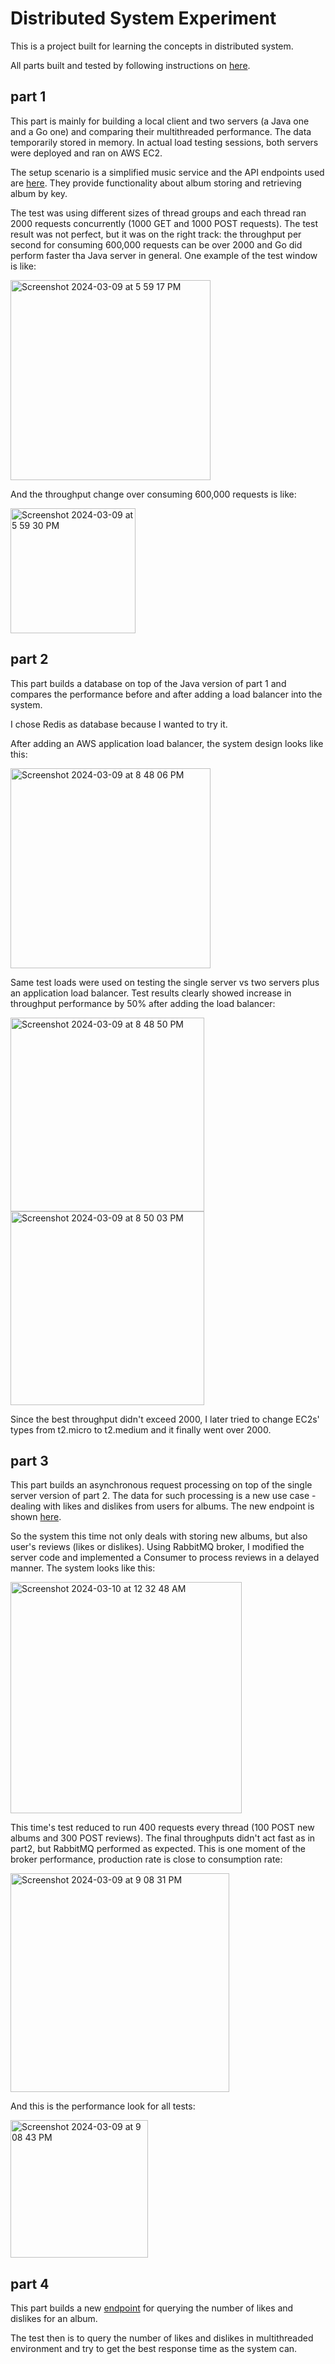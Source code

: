 # Distributed System Experiment

This is a project built for learning the concepts in distributed system.

All parts built and tested by following instructions on [here](https://gortonator.github.io/bsds-6650/).

## part 1

This part is mainly for building a local client and two servers (a Java one and a Go one) and comparing their multithreaded performance. The data temporarily stored in memory. In actual load testing sessions, both servers were deployed and ran on AWS EC2.

The setup scenario is a simplified music service and the API endpoints used are [here](https://app.swaggerhub.com/apis/IGORTON/AlbumStore/1.0.0). They provide functionality about album storing and retrieving album by key.

The test was using different sizes of thread groups and each thread ran 2000 requests concurrently (1000 GET and 1000 POST requests). The test result was not perfect, but it was on the right track: the throughput per second for consuming 600,000 requests can be over 2000 and Go did perform faster tha Java server in general. One example of the test window is like:

<img width="320" alt="Screenshot 2024-03-09 at 5 59 17 PM" src="https://github.com/MirandaLyu/Distributed-System-Experiment/assets/115821003/ef53e352-ee26-453b-9c33-ce6352d6fc3a">

And the throughput change over consuming 600,000 requests is like:

<img width="200" alt="Screenshot 2024-03-09 at 5 59 30 PM" src="https://github.com/MirandaLyu/Distributed-System-Experiment/assets/115821003/b3123d12-9b55-45f4-a91a-4e3b36708d3d">


## part 2

This part builds a database on top of the Java version of part 1 and compares the performance before and after adding a load balancer into the system.

I chose Redis as database because I wanted to try it. 

After adding an AWS application load balancer, the system design looks like this:

<img width="320" alt="Screenshot 2024-03-09 at 8 48 06 PM" src="https://github.com/MirandaLyu/Distributed-System-Experiment/assets/115821003/04aadb10-f6ec-45ac-b3ec-edffb77545ed">

Same test loads were used on testing the single server vs two servers plus an application load balancer. Test results clearly showed increase in throughput performance by 50% after adding the load balancer:

<img width="310" alt="Screenshot 2024-03-09 at 8 48 50 PM" src="https://github.com/MirandaLyu/Distributed-System-Experiment/assets/115821003/39ccda85-5d5b-47df-97cd-91c13b3b5033">
<img width="310" alt="Screenshot 2024-03-09 at 8 50 03 PM" src="https://github.com/MirandaLyu/Distributed-System-Experiment/assets/115821003/39e2ef19-0e52-418c-8939-24242d002833">


Since the best throughput didn't exceed 2000, I later tried to change EC2s' types from t2.micro to t2.medium and it finally went over 2000.

## part 3

This part builds an asynchronous request processing on top of the single server version of part 2. The data for such processing is a new use case - dealing with likes and dislikes from users for albums. The new endpoint is shown [here](https://app.swaggerhub.com/apis/IGORTON/AlbumStore/1.1#).

So the system this time not only deals with storing new albums, but also user's reviews (likes or dislikes). Using RabbitMQ broker, I modified the server code and implemented a Consumer to process reviews in a delayed manner. The system looks like this:

<img width="370" alt="Screenshot 2024-03-10 at 12 32 48 AM" src="https://github.com/MirandaLyu/Distributed-System-Experiment/assets/115821003/caa31615-9650-4012-b353-365730462644">

This time's test reduced to run 400 requests every thread (100 POST new albums and 300 POST reviews). The final throughputs didn't act fast as in part2, but RabbitMQ performed as expected. This is one moment of the broker performance, production rate is close to consumption rate:

<img width="350" alt="Screenshot 2024-03-09 at 9 08 31 PM" src="https://github.com/MirandaLyu/Distributed-System-Experiment/assets/115821003/dd95886a-a66a-4df9-b78c-3ddff047dbfc">

And this is the performance look for all tests:

<img width="220" alt="Screenshot 2024-03-09 at 9 08 43 PM" src="https://github.com/MirandaLyu/Distributed-System-Experiment/assets/115821003/a58b6782-3747-47c4-991e-77e6c0152f46">



## part 4
 
This part builds a new [endpoint](https://app.swaggerhub.com/apis/IGORTON/AlbumStore/1.2#) for querying the number of likes and dislikes for an album.

The test then is to query the number of likes and dislikes in multithreaded environment and try to get the best response time as the system can.

